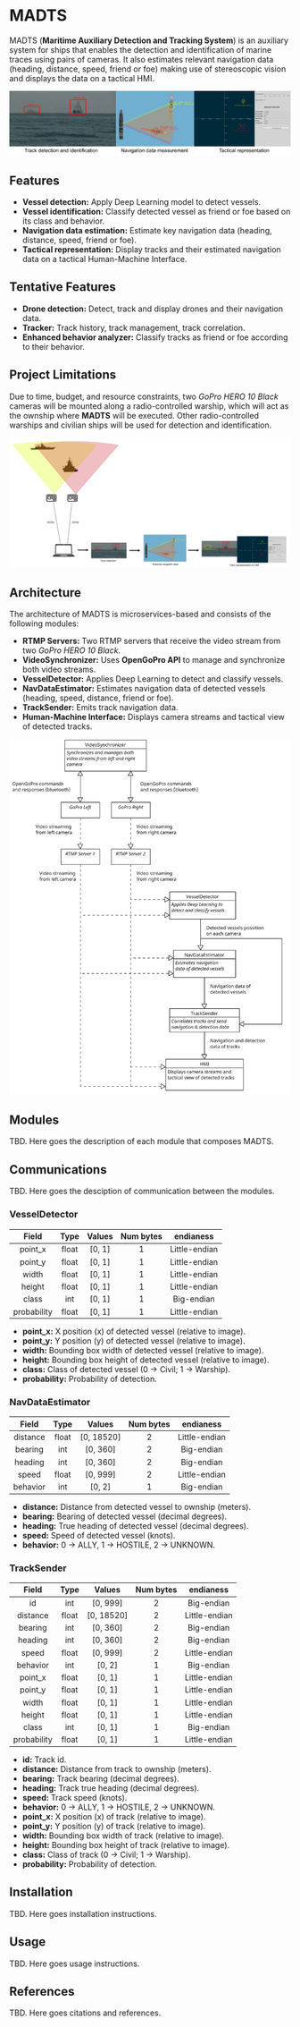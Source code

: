 # MADTS
MADTS (**Maritime Auxiliary Detection and Tracking System**) is an auxiliary system for ships that enables the detection and identification of marine traces using pairs of cameras. It also estimates relevant navigation data (heading, distance, speed, friend or foe) making use of stereoscopic vision and displays the data on a tactical HMI.

<img src="./resources/00-MADTS_brief.png" alt="MADTS features">

## Features
* **Vessel detection:** Apply Deep Learning model to detect vessels.
* **Vessel identification:** Classify detected vessel as friend or foe based on its class and behavior.
* **Navigation data estimation:** Estimate key navigation data (heading, distance, speed, friend or foe).
* **Tactical representation:** Display tracks and their estimated navigation data on a tactical Human-Machine Interface.

## Tentative Features
* **Drone detection:** Detect, track and display drones and their navigation data.
* **Tracker:** Track history, track management, track correlation.
* **Enhanced behavior analyzer:** Classify tracks as friend or foe according to their behavior.

## Project Limitations
Due to time, budget, and resource constraints, two *GoPro HERO 10 Black* cameras will be mounted along a radio-controlled warship, which will act as the ownship where **MADTS** will be executed. Other radio-controlled warships and civilian ships will be used for detection and identification.

<img src="./resources/01-MADTS_brief_2.png" alt="MADTS features">

## Architecture
The architecture of MADTS is microservices-based and consists of the following modules:
* **RTMP Servers:** Two RTMP servers that receive the video stream from two *GoPro HERO 10 Black*.
* **VideoSynchronizer:** Uses **OpenGoPro API** to manage and synchronize both video streams.
* **VesselDetector:** Applies Deep Learning to detect and classify vessels.
* **NavDataEstimator:** Estimates navigation data of detected vessels (heading, speed, distance, friend or foe).
* **TrackSender:** Emits track navigation data.
* **Human-Machine Interface:** Displays camera streams and tactical view of detected tracks.

<img src="./resources/02-architecture_diagram.png" alt="MADTS architecture" width="800">

## Modules
TBD. Here goes the description of each module that composes MADTS.

## Communications
TBD. Here goes the desciption of communication between the modules.

### VesselDetector

|  **Field**  | **Type** | **Values** | **Num bytes** | **endianess** |
|:-----------:|:--------:|:----------:|:-------------:|:-------------:|
| point_x     | float    | [0, 1]     | 1             | Little-endian |
| point_y     | float    | [0, 1]     | 1             | Little-endian |
| width       | float    | [0, 1]     | 1             | Little-endian |
| height      | float    | [0, 1]     | 1             | Little-endian |
| class       | int      | [0, 1]     | 1             | Big-endian    |
| probability | float    | [0, 1]     | 1             | Little-endian |

* **point_x:** X position (x) of detected vessel (relative to image).
* **point_y:** Y position (y) of detected vessel (relative to image).
* **width:** Bounding box width of detected vessel (relative to image).
* **height:** Bounding box height of detected vessel (relative to image).
* **class:** Class of detected vessel (0 -> Civil; 1 -> Warship).
* **probability:** Probability of detection.

### NavDataEstimator

| **Field** | **Type** | **Values** | **Num bytes** | **endianess** |
|:---------:|:--------:|:----------:|:-------------:|:-------------:|
| distance  | float    | [0, 18520] | 2             | Little-endian |
| bearing   | int      | [0, 360]   | 2             | Big-endian    |
| heading   | int      | [0, 360]   | 2             | Big-endian    |
| speed     | float    | [0, 999]   | 2             | Little-endian |
| behavior  | int      | [0, 2]     | 1             | Big-endian    |

* **distance:** Distance from detected vessel to ownship (meters).
* **bearing:** Bearing of detected vessel (decimal degrees).
* **heading:** True heading of detected vessel (decimal degrees).
* **speed:** Speed of detected vessel (knots).
* **behavior:** 0 -> ALLY, 1 -> HOSTILE, 2 -> UNKNOWN.

### TrackSender

|  **Field**  | **Type** | **Values** | **Num bytes** | **endianess** |
|:-----------:|:--------:|:----------:|:-------------:|:-------------:|
| id          | int      | [0, 999]   | 2             | Big-endian    |
| distance    | float    | [0, 18520] | 2             | Little-endian |
| bearing     | int      | [0, 360]   | 2             | Big-endian    |
| heading     | int      | [0, 360]   | 2             | Big-endian    |
| speed       | float    | [0, 999]   | 2             | Little-endian |
| behavior    | int      | [0, 2]     | 1             | Big-endian    |
| point_x     | float    | [0, 1]     | 1             | Little-endian |
| point_y     | float    | [0, 1]     | 1             | Little-endian |
| width       | float    | [0, 1]     | 1             | Little-endian |
| height      | float    | [0, 1]     | 1             | Little-endian |
| class       | int      | [0, 1]     | 1             | Big-endian    |
| probability | float    | [0, 1]     | 1             | Little-endian |

* **id:** Track id.
* **distance:** Distance from track to ownship (meters).
* **bearing:** Track bearing (decimal degrees).
* **heading:** Track true heading (decimal degrees).
* **speed:** Track speed (knots).
* **behavior:** 0 -> ALLY, 1 -> HOSTILE, 2 -> UNKNOWN.
* **point_x:** X position (x) of track (relative to image).
* **point_y:** Y position (y) of track (relative to image).
* **width:** Bounding box width of track (relative to image).
* **height:** Bounding box height of track (relative to image).
* **class:** Class of track (0 -> Civil; 1 -> Warship).
* **probability:** Probability of detection.

## Installation
TBD. Here goes installation instructions.

## Usage
TBD. Here goes usage instructions.

## References
TBD. Here goes citations and references.